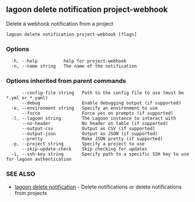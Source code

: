 ## lagoon delete notification project-webhook

Delete a webhook notification from a project

```
lagoon delete notification project-webhook [flags]
```

### Options

```
  -h, --help          help for project-webhook
  -n, --name string   The name of the notification
```

### Options inherited from parent commands

```
      --config-file string   Path to the config file to use (must be *.yml or *.yaml)
      --debug                Enable debugging output (if supported)
  -e, --environment string   Specify an environment to use
      --force                Force yes on prompts (if supported)
  -l, --lagoon string        The Lagoon instance to interact with
      --no-header            No header on table (if supported)
      --output-csv           Output as CSV (if supported)
      --output-json          Output as JSON (if supported)
      --pretty               Make JSON pretty (if supported)
  -p, --project string       Specify a project to use
      --skip-update-check    Skip checking for updates
  -i, --ssh-key string       Specify path to a specific SSH key to use for lagoon authentication
```

### SEE ALSO

* [lagoon delete notification](lagoon_delete_notification.md)	 - Delete notifications or delete notifications from projects

